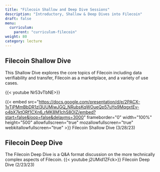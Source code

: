 ```yaml
---
title: "Filecoin Shallow and Deep Dive Sessions"
description: "Introductory, Shallow & Deep Dives into Filecoin"
draft: false
menu:
  curriculum:
    parent: "curriculum-filecoin"
weight: 80
category: lecture
---
```


## Filecoin Shallow Dive

This Shallow Dive explores the core topics of Filecoin including data verifiability and transfer, Filecoin as a marketplace, and a variety of use cases.

{{< youtube Nr53vTbNE>}}

{{< embed src="https://docs.google.com/presentation/d/e/2PACX-1vTiPMmBbDR1zI3UUMiwJGQ_NRubsKqWOueQp57uYp9MqgxtEv-o4bX7ktORf1CXn6_rMK8M1chS8OlZ/embed?start=false&loop=false&delayms=3000" frameborder="0" width="100%" height="500" allowfullscreen="true" mozallowfullscreen="true" webkitallowfullscreen="true" >}}
Filecoin Shallow Dive (3/28/23)

## Filecoin Deep Dive

The Filecoin Deep Dive is a Q&A format discussion on the more technically complex aspects of Filecoin.
{{< youtube j2UMid1ZFck>}}
Filecoin Deep Dive (2/23/23)
